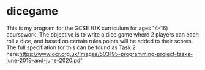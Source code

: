 # dicegame
This is my program for the GCSE (UK curriculum for ages 14-16) coursework. The objective is to write a dice game where 2 players can each roll a dice, and based on certain rules points will be added to their scores. The full specifiation for this can be found as Task 2 here:https://www.ocr.org.uk/Images/503195-programming-project-tasks-june-2019-and-june-2020.pdf
